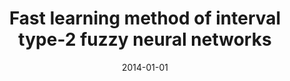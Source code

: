 ---
# Documentation: https://wowchemy.com/docs/managing-content/

title: Fast learning method of interval type-2 fuzzy neural networks
subtitle: ''
summary: ''
authors:
- Damian Olczyk
- markowska-kaczmar
tags: []
categories: []
date: '2014-01-01'
lastmod: 2022-10-07T04:58:05Z
featured: false
draft: false

# Featured image
# To use, add an image named `featured.jpg/png` to your page's folder.
# Focal points: Smart, Center, TopLeft, Top, TopRight, Left, Right, BottomLeft, Bottom, BottomRight.
image:
  caption: ''
  focal_point: ''
  preview_only: false

# Projects (optional).
#   Associate this post with one or more of your projects.
#   Simply enter your project's folder or file name without extension.
#   E.g. `projects = ["internal-project"]` references `content/project/deep-learning/index.md`.
#   Otherwise, set `projects = []`.
projects: []
publishDate: '2022-10-07T04:58:04.374706Z'
publication_types:
- '1'
abstract: ''
publication: '*2014 14th UK Workshop on Computational Intelligence (UKCI 2014), Bradford,
  West Yorkshire, UK, 8-10 September 2014*'
doi: 10.1109/UKCI.2014.6930169
---